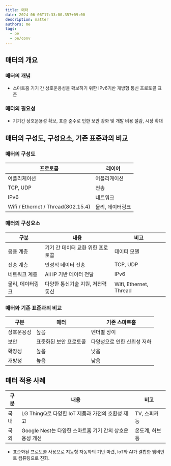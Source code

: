 ```yaml
---
title: 매터
date: 2024-06-06T17:33:00.357+09:00
description: matter
authors: me
tags:
  - pe
  - pe/conv
---
```


## 매터의 개요

### 매터의 개념

- 스마트홈 기기 간 상호운용성을 확보하기 위한 IPv6기반 개방형 통신 프로토콜 표준

### 매터의 필요성

- 기기간 상호운용성 확보, 표준 준수로 인한 보안 강화 및 개발 비용 절감, 시장 확대

## 매터의 구성도, 구성요소, 기존 표준과의 비교

### 매터의 구성도

| 프로토콜                           | 레이어           |
| ---------------------------------- | ---------------- |
| 어플리케이션                       | 어플리케이션     |
| TCP, UDP                           | 전송             |
| IPv6                               | 네트워크         |
| Wifi / Ethernet / Thread(802.15.4) | 물리, 데이터링크 |

### 매터의 구성요소

| 구분             | 내용                              | 비고                   |
| ---------------- | --------------------------------- | ---------------------- |
| 응용 계층        | 기기 간 데이터 교환 위한 프로토콜 | 데이터 모델            |
| 전송 계층        | 안정적 데이터 전송                | TCP, UDP               |
| 네트워크 계층    | All IP 기반 데이터 전달           | IPv6                   |
| 물리, 데이터링크 | 다양한 통신기술 지원, 저전력 통신 | Wifi, Ethernet, Thread |

### 매터와 기존 표준과의 비교

| 구분       | 매터                   | 기존 스마트홈               |
| ---------- | ---------------------- | --------------------------- |
| 상호운용성 | 높음                   | 벤더별 상이                 |
| 보안       | 표준화된 보안 프로토콜 | 다양성으로 인한 신뢰성 저하 |
| 확장성     | 높음                   | 낮음                        |
| 개방성     | 높음                   | 낮음                        |

## 매터 적용 사례

| 구분 | 내용                                                    | 비고            |
| ---- | ------------------------------------------------------- | --------------- |
| 국내 | LG ThingQ로 다양한 IoT 제품과 가전의 호환성 제고        | TV, 스피커 등   |
| 국외 | Google Nest는 다양한 스마트홈 기기 간의 상호운용성 개선 | 온도계, 허브 등 |

- 표준화된 프로토콜 사용으로 지능형 자동화의 기반 마련, IoT와 AI가 결합한 앰비언트 컴퓨팅으로 진화.
